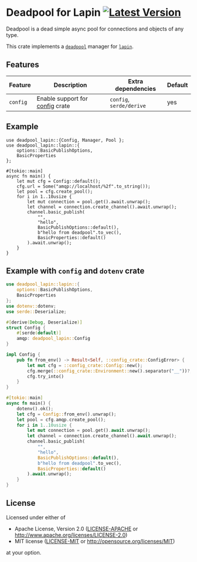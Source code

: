 # Deadpool for Lapin [![Latest Version](https://img.shields.io/crates/v/deadpool-lapin.svg)](https://crates.io/crates/deadpool-lapin)

Deadpool is a dead simple async pool for connections and objects
of any type.

This crate implements a [`deadpool`](https://crates.io/crates/deadpool)
manager for [`lapin`](https://crates.io/crates/lapin).

## Features

| Feature | Description | Extra dependencies | Default |
| ------- | ----------- | ------------------ | ------- |
| `config` | Enable support for [config](https://crates.io/crates/config) crate | `config`, `serde/derive` | yes |

## Example

```rust,ignore
use deadpool_lapin::{Config, Manager, Pool };
use deadpool_lapin::lapin::{
    options::BasicPublishOptions,
    BasicProperties
};

#[tokio::main]
async fn main() {
    let mut cfg = Config::default();
    cfg.url = Some("amqp://localhost/%2f".to_string());
    let pool = cfg.create_pool();
    for i in 1..10usize {
        let mut connection = pool.get().await.unwrap();
        let channel = connection.create_channel().await.unwrap();
        channel.basic_publish(
            "",
            "hello",
            BasicPublishOptions::default(),
            b"hello from deadpool".to_vec(),
            BasicProperties::default()
        ).await.unwrap();
    }
}
```

## Example with `config` and `dotenv` crate

```rust
use deadpool_lapin::lapin::{
    options::BasicPublishOptions,
    BasicProperties
};
use dotenv::dotenv;
use serde::Deserialize;

#[derive(Debug, Deserialize)]
struct Config {
    #[serde(default)]
    amqp: deadpool_lapin::Config
}

impl Config {
    pub fn from_env() -> Result<Self, ::config_crate::ConfigError> {
        let mut cfg = ::config_crate::Config::new();
        cfg.merge(::config_crate::Environment::new().separator("__"))?;
        cfg.try_into()
    }
}

#[tokio::main]
async fn main() {
    dotenv().ok();
    let cfg = Config::from_env().unwrap();
    let pool = cfg.amqp.create_pool();
    for i in 1..10usize {
        let mut connection = pool.get().await.unwrap();
        let channel = connection.create_channel().await.unwrap();
        channel.basic_publish(
            "",
            "hello",
            BasicPublishOptions::default(),
            b"hello from deadpool".to_vec(),
            BasicProperties::default()
        ).await.unwrap();
    }
}
```

## License

Licensed under either of

- Apache License, Version 2.0 ([LICENSE-APACHE](LICENSE-APACHE) or <http://www.apache.org/licenses/LICENSE-2.0>)
- MIT license ([LICENSE-MIT](LICENSE-MIT) or <http://opensource.org/licenses/MIT>)

at your option.
